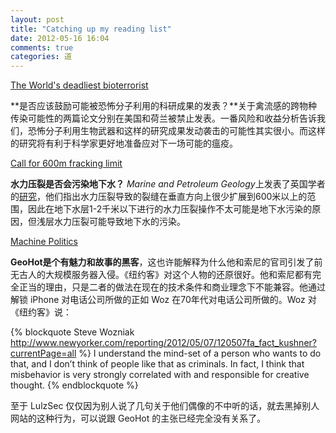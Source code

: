 ```yaml
---
layout: post
title: "Catching up my reading list"
date: 2012-05-16 16:04
comments: true
categories: 道
---
```


[The World's deadliest bioterrorist](http://www.economist.com/node/21553448?fsrc=scn/tw/te/ar/theworldsdeadliestbioterrorist)

**是否应该鼓励可能被恐怖分子利用的科研成果的发表？**关于禽流感的跨物种传染可能性的两篇论文分别在美国和荷兰被禁止发表。一番风险和收益分析告诉我们，恐怖分子利用生物武器和这样的研究成果发动袭击的可能性其实很小。而这样的研究将有利于科学家更好地准备应对下一场可能的瘟疫。

[Call for 600m fracking limit](http://www.independent.co.uk/environment/call-for-600m-fracking-limit-7677892.html)

**水力压裂是否会污染地下水？** *Marine and Petroleum
Geology*上发表了英国学者的[研究](http://dx.doi.org/10.1016/j.marpetgeo.2012.04.001)，他们指出水力压裂导致的裂缝在垂直方向上很少扩展到600米以上的范围，因此在地下水层1-2千米以下进行的水力压裂操作不太可能是地下水污染的原因，但浅层水力压裂可能导致地下水的污染。

[Machine Politics](http://www.newyorker.com/reporting/2012/05/07/120507fa_fact_kushner?currentPage=all)

**GeoHot是个有魅力和故事的黑客**，这也许能解释为什么他和索尼的官司引发了前无古人的大规模服务器入侵。《纽约客》对这个人物的还原很好。他和索尼都有完全正当的理由，只是二者的做法在现在的技术条件和商业理念下不能兼容。他通过解锁
iPhone 对电话公司所做的正如 Woz 在70年代对电话公司所做的。Woz
对《纽约客》说：

{% blockquote Steve Wozniak http://www.newyorker.com/reporting/2012/05/07/120507fa_fact_kushner?currentPage=all %}
I understand the mind-set of a person who wants to do that, and I don’t think of people like that as criminals. In fact, I think that misbehavior is very strongly correlated with and responsible for creative thought.
{% endblockquote %}

至于 LulzSec
仅仅因为别人说了几句关于他们偶像的不中听的话，就去黑掉别人网站的这种行为，可以说跟
GeoHot 的主张已经完全没有关系了。
